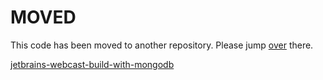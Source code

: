 # MOVED

This code has been moved to another repository. Please jump [over](https://github.com/mikeckennedy/jetbrains-webcast-build-with-mongodb) there.

[jetbrains-webcast-build-with-mongodb](https://github.com/mikeckennedy/jetbrains-webcast-build-with-mongodb)